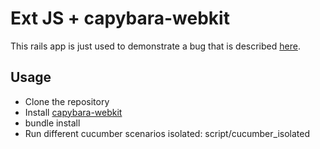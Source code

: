 # Ext JS + capybara-webkit

This rails app is just used to demonstrate a bug that is described [here](https://github.com/thoughtbot/capybara-webkit/issues/383).

## Usage

* Clone the repository
* Install [capybara-webkit](https://github.com/thoughtbot/capybara-webkit)
* bundle install
* Run different cucumber scenarios isolated: script/cucumber_isolated

